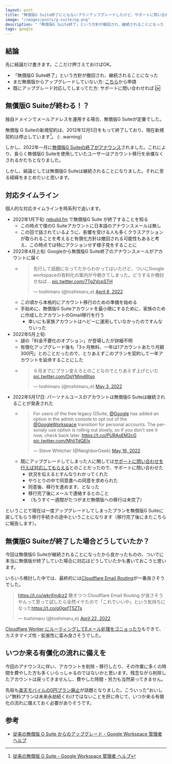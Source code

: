 ```yaml
---
layout: post
title: "無償版G Suite終了にともないプランアップグレードしたけど、サポートに問い合わせて無償版G Suiteに戻してもらった"
image: "/images/posts/g-suite/og.png"
description: "「無償版G Suite終了」という方針が撤回され、継続されることになった まだ無償版からアップグレードしていない方: こちらから申請 既にアップグレード対応してしまってた方: サポートに問い合わせればOK"
tags: google
---
```


## 結論

先に結論だけ書きます。ここだけ押さえておけばOK。

- 「無償版G Suite終了」という方針が撤回され、継続されることになった
- まだ無償版からアップグレードしていない方: [こちら](https://support.google.com/a/answer/60217?hl=ja#nocost)から申請
- 既にアップグレード対応してしまってた方: サポートに問い合わせれば :ok:

## 無償版G Suiteが終わる！？

独自ドメインでメールアドレスを運用する場合、無償版G Suiteが定番でした。

無償版 G Suiteの新規契約は、2012年12月5日をもって終了しており、現在新規契約は停止しています[^g-suite]。
{: .warning}

[^g-suite]: [従来の無償版 G Suite - Google Workspace 管理者 ヘルプ](https://support.google.com/a/answer/2855120)

しかし、2022年一月に[無償版G Suiteの終了がアナウンス](https://www.itmedia.co.jp/news/articles/2201/20/news065.html)されました。これにより、長らく無償版G Suiteを使用していたユーザーはアカウント移行を余儀なくされるかたちとなりました。

しかし、結論としては無償版G Suiteは継続されることになりました。それに至る経緯をまとめたいと思います。

## 対応タイムライン

個人的な対応タイムラインを時系列で追います。

- 2022年1月下旬: [rebuild.fm](https://rebuild.fm/327/) で無償版G Suite が終了することを知る
  - この時点で僕のG Suiteアカウントに日本語のアナウンスメールは無し
  - この回で話されているように、影響を受ける人も多くクラスアクションが取られることを考えると有償化方針は撤回される可能性もあると考え、この時点では特にアクションせず様子見をすることに
- 2022年4月上旬: Googleから無償版G Suite終了のアナウンスメールがアカウントに届く
  - <blockquote class="twitter-tweet"><p lang="ja" dir="ltr">先行して話題になってたからわかってはいたけど、ついにGoogle workspaceの有料化の案内が今朝きてしまった。どうするか検討せねば… <a href="https://t.co/7Tg2VcpSTH">pic.twitter.com/7Tg2VcpSTH</a></p>&mdash; toshimaru (@toshimaru_e) <a href="https://twitter.com/toshimaru_e/status/1512269037790670851?ref_src=twsrc%5Etfw">April 8, 2022</a></blockquote>
  - この頃から本格的にアカウント移行のための準備を始める
  - 手始めに、無償版G Suiteアカウントを最小限にするために、家族のために作成したアカウントのGmail移行を行う
    - 幸いにも家族アカウントはヘビーに運用していなかったのですんなりいった
- 2022年5月上旬: 
  - 謎の「料金不要化のオプション」が登場したが詳細不明
  - 有償化アップグレード後も「3ヶ月無料、一年は1アカウントあたり月額300円」とのことだったので、とりあえずこのプランを契約して一年アカウントを延命することにした
  - <blockquote class="twitter-tweet"><p lang="ja" dir="ltr">６月までにプラン変えろとのことなのでとりあえず上げといた <a href="https://t.co/DpYMmd6tso">pic.twitter.com/DpYMmd6tso</a></p>&mdash; toshimaru (@toshimaru_e) <a href="https://twitter.com/toshimaru_e/status/1521380188902551553?ref_src=twsrc%5Etfw">May 3, 2022</a></blockquote> <script async src="https://platform.twitter.com/widgets.js" charset="utf-8"></script>
- 2022年5月17日: パーソナルユースのアカウントは無償版G Suiteは継続されることが発表された
  - <blockquote class="twitter-tweet"><p lang="en" dir="ltr">For users of the free legacy GSuite, <a href="https://twitter.com/Google?ref_src=twsrc%5Etfw">@Google</a> has added an option in the admin console to opt out of the <a href="https://twitter.com/GoogleWorkspace?ref_src=twsrc%5Etfw">@GoogleWorkspace</a> transition for personal accounts. The personaly use option is rolling out slowly, so if you don&#39;t see it now, check back later. <a href="https://t.co/PURAsEM2cG">https://t.co/PURAsEM2cG</a> <a href="https://t.co/MhIiTdQElx">pic.twitter.com/MhIiTdQElx</a></p>&mdash; Steve Whitcher (@NeighborGeek) <a href="https://twitter.com/NeighborGeek/status/1526267594180857856?ref_src=twsrc%5Etfw">May 16, 2022</a></blockquote>
  - 既にアップグレードしてしまった人に関しては[サポートに問い合わせを行えば対応してもらえる](https://twitter.com/AskWorkspace/status/1526364256521924608)とのことだったので、サポートに問い合わせた
    - 状況を伝えるとすんなりわかってくれた
    - やりとりの中で同意書への同意を求められた
    - 同意後、移行を進めます、となった
    - 移行完了後にメールで連絡するとのこと
    - （もうすぐ一週間がたつがまだ無償版への移行は未完了）

ということで現在は一度アップグレードしてしまったプランを無償版G Suiteに戻してもらう移行手続きの途中ということになります（移行完了後にまたこちらに報告します）。

## 無償版G Suiteが終了した場合どうしていたか？

今回は無償版G Suiteが継続されることになったから良かったものの、ついでに本当に無償版が終了していた場合に対応はどうしていたかも書いておこうと思います。

いろいろ検討した中では、最終的には[Cloudflare Email Routing](https://developers.cloudflare.com/email-routing/)が一番良さそうでした。

<blockquote class="twitter-tweet"><p lang="ja" dir="ltr"><a href="https://t.co/wkrifm4rz2">https://t.co/wkrifm4rz2</a> 聴きつつ Cloudflare Email Routing が良さそうやんって思って試したら全然イケたので「これでいいや」という気持ちになった<a href="https://t.co/q0gxfT5ZTs">https://t.co/q0gxfT5ZTs</a></p>&mdash; toshimaru (@toshimaru_e) <a href="https://twitter.com/toshimaru_e/status/1517408538221768704?ref_src=twsrc%5Etfw">April 22, 2022</a></blockquote>

[Cloudflare Worker にルーティングしてEメール処理をゴニョったり](https://blog.cloudflare.com/announcing-route-to-workers/)もできて、カスタマイズ性・拡張性に富み良さそうでした。

## いつか来る有償化の流れに備えを

今回のアナウンスに伴い、アカウントを削除・移行したり、その作業に多くの時間を費やした方も多くいらっしゃるのではないかと思います。残念ながら削除したアカウントは戻ってきませんし、費やした時間・労力も当然戻ってきません。

先般も[楽天モバイルの0円プラン廃止](https://www.itmedia.co.jp/news/articles/2205/13/news131.html)が話題となりました。こういった"おいしい"無料プランは未来永劫続くわけではないことを肝に命じて、いつか来る有償化の流れに備えておく必要がありそうです。

## 参考

- [従来の無償版 G Suite からのアップグレード - Google Workspace 管理者 ヘルプ](https://support.google.com/a/answer/60217?hl=ja#nocost)
